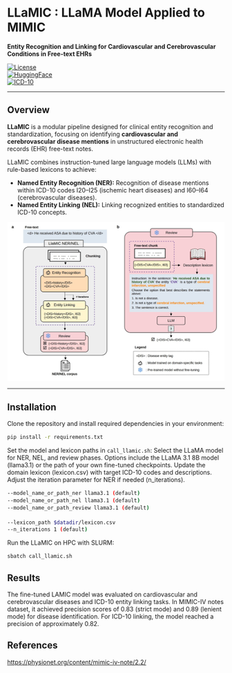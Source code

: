 # LLaMIC : LLaMA Model Applied to MIMIC  
**Entity Recognition and Linking for Cardiovascular and Cerebrovascular Conditions in Free-text EHRs**

[![License](https://img.shields.io/badge/license-MIT-blue.svg)](LICENSE)  
[![HuggingFace](https://img.shields.io/badge/HuggingFace-🤗-yellow)](https://huggingface.co/)  
[![ICD-10](https://img.shields.io/badge/standard-ICD--10-green)](https://icd.who.int/)  

---

## Overview

**LLaMIC** is a modular pipeline designed for clinical entity recognition and standardization, focusing on identifying **cardiovascular and cerebrovascular disease mentions** in unstructured electronic health records (EHR) free-text notes.

LLaMIC combines instruction-tuned large language models (LLMs) with rule-based lexicons to achieve:

- **Named Entity Recognition (NER):** Recognition of disease mentions within ICD-10 codes I20–I25 (ischemic heart diseases) and I60–I64 (cerebrovascular diseases).
- **Named Entity Linking (NEL):** Linking recognized entities to standardized ICD-10 concepts.

<img src="assets/llamic_ner.png" alt="LLaMIC Pipeline" width="800"/>

---


## Installation

Clone the repository and install required dependencies in your environment:

```bash
pip install -r requirements.txt
```

Set the model and lexicon paths in `call_llamic.sh`: Select the LLaMA model for NER, NEL, and review phases. Options include the LLaMA 3.1 8B model (llama3.1) or the path of your own fine-tuned checkpoints. Update the domain lexicon (lexicon.csv) with target ICD-10 codes and descriptions. Adjust the iteration parameter for NER if needed (n_iterations).

```bash
--model_name_or_path_ner llama3.1 (default)
--model_name_or_path_nel llama3.1 (default)
--model_name_or_path_review llama3.1 (default)

--lexicon_path $datadir/lexicon.csv
--n_iterations 1 (default)
```


Run the LLaMIC on HPC with SLURM:
```bash
sbatch call_llamic.sh
```

## Results
The fine-tuned LAMIC model was evaluated on cardiovascular and cerebrovascular diseases and ICD-10 entity linking tasks. In MIMIC-IV notes dataset, it achieved precision scores of 0.83 (strict mode) and 0.89 (lenient mode) for disease identification. For ICD-10 linking, the model reached a precision of approximately 0.82.

## References

https://physionet.org/content/mimic-iv-note/2.2/

